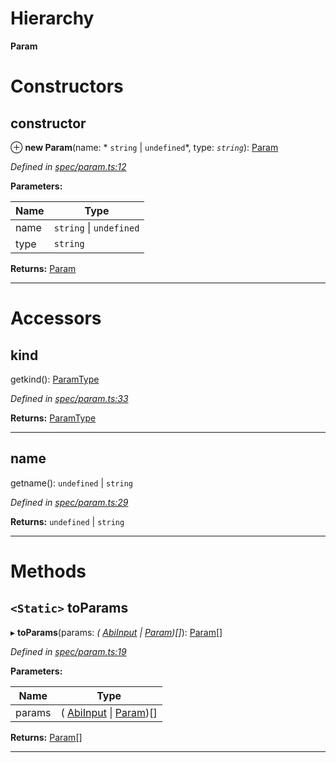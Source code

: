 

# Hierarchy

**Param**

# Constructors

<a id="constructor"></a>

##  constructor

⊕ **new Param**(name: * `string` &#124; `undefined`*, type: *`string`*): [Param](_spec_param_.param.md)

*Defined in [spec/param.ts:12](https://github.com/paritytech/js-libs/blob/e93246f/packages/abi/src/spec/param.ts#L12)*

**Parameters:**

| Name | Type |
| ------ | ------ |
| name |  `string` &#124; `undefined`|
| type | `string` |

**Returns:** [Param](_spec_param_.param.md)

___

# Accessors

<a id="kind"></a>

##  kind

getkind(): [ParamType](_spec_paramtype_paramtype_.paramtype.md)

*Defined in [spec/param.ts:33](https://github.com/paritytech/js-libs/blob/e93246f/packages/abi/src/spec/param.ts#L33)*

**Returns:** [ParamType](_spec_paramtype_paramtype_.paramtype.md)

___
<a id="name"></a>

##  name

getname():  `undefined` &#124; `string`

*Defined in [spec/param.ts:29](https://github.com/paritytech/js-libs/blob/e93246f/packages/abi/src/spec/param.ts#L29)*

**Returns:**  `undefined` &#124; `string`

___

# Methods

<a id="toparams"></a>

## `<Static>` toParams

▸ **toParams**(params: *( [AbiInput](../interfaces/_types_.abiinput.md) &#124; [Param](_spec_param_.param.md))[]*): [Param](_spec_param_.param.md)[]

*Defined in [spec/param.ts:19](https://github.com/paritytech/js-libs/blob/e93246f/packages/abi/src/spec/param.ts#L19)*

**Parameters:**

| Name | Type |
| ------ | ------ |
| params | ( [AbiInput](../interfaces/_types_.abiinput.md) &#124; [Param](_spec_param_.param.md))[] |

**Returns:** [Param](_spec_param_.param.md)[]

___

